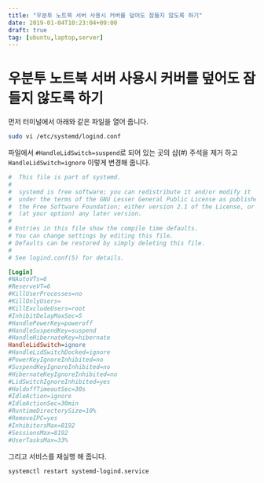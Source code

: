 ```yaml
---
title: "우분투 노트북 서버 사용시 커버를 덮어도 잠들지 않도록 하기"
date: 2019-01-04T10:23:04+09:00
draft: true
tag: [ubuntu,laptop,server]
---
```


# 우분투 노트북 서버 사용시 커버를 덮어도 잠들지 않도록 하기

먼저 터미널에서 아래와 같은 파일을 열어 줍니다.

```bash
sudo vi /etc/systemd/logind.conf
```



파일에서 `#HandleLidSwitch=suspend`로 되어 있는 곳의 샵(#) 주석을 제거 하고 `HandleLidSwitch=ignore` 이렇게 변경해 줍니다.

```ini
#  This file is part of systemd.
#
#  systemd is free software; you can redistribute it and/or modify it
#  under the terms of the GNU Lesser General Public License as published by
#  the Free Software Foundation; either version 2.1 of the License, or
#  (at your option) any later version.
#
# Entries in this file show the compile time defaults.
# You can change settings by editing this file.
# Defaults can be restored by simply deleting this file.
#
# See logind.conf(5) for details.

[Login]
#NAutoVTs=6
#ReserveVT=6
#KillUserProcesses=no
#KillOnlyUsers=
#KillExcludeUsers=root
#InhibitDelayMaxSec=5
#HandlePowerKey=poweroff
#HandleSuspendKey=suspend
#HandleHibernateKey=hibernate
HandleLidSwitch=ignore
#HandleLidSwitchDocked=ignore
#PowerKeyIgnoreInhibited=no
#SuspendKeyIgnoreInhibited=no
#HibernateKeyIgnoreInhibited=no
#LidSwitchIgnoreInhibited=yes
#HoldoffTimeoutSec=30s
#IdleAction=ignore
#IdleActionSec=30min
#RuntimeDirectorySize=10%
#RemoveIPC=yes
#InhibitorsMax=8192
#SessionsMax=8192
#UserTasksMax=33%
```



그리고 서비스를 재실행 해 줍니다.

```bash
systemctl restart systemd-logind.service
```

